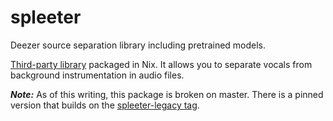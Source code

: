 # spleeter

Deezer source separation library including pretrained models.

[Third-party library](https://github.com/deezer/spleeter) packaged in Nix. It allows you to separate vocals from background instrumentation in audio files.

***Note:*** As of this writing, this package is broken on master. There is a pinned version that builds on the [spleeter-legacy tag](https://github.com/goromal/anixpkgs/releases/tag/spleeter-legacy).


